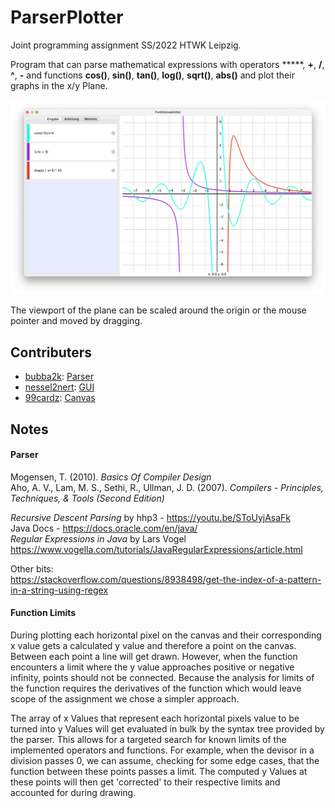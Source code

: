 # ParserPlotter

Joint programming assignment SS/2022 HTWK Leipzig.

Program that can parse mathematical expressions with operators *****, **+**, **/**, **^**, **-** and functions **cos()**, **sin()**, **tan()**, **log()**, **sqrt()**, **abs()** and plot their graphs in the x/y Plane.

<img src="./docs/media/preview.png" height="50%">

The viewport of the plane can be scaled around the origin or the mouse pointer and moved by dragging.

## Contributers
- [bubba2k](https://github.com/bubba2k): [Parser](./src/parser/)
- [nessel2nert](https://github.com/nessel2nert): [GUI](./src/gui/)
- [99cardz](https://github.com/99cardz): [Canvas](./src/canvas/)

## Notes

#### Parser

Mogensen, T. (2010). _Basics Of Compiler Design_ <br>
Aho, A. V., Lam, M. S., Sethi, R., Ullman, J. D. (2007). _Compilers - Principles, Techniques, & Tools (Second Edition)_

_Recursive Descent Parsing_ by hhp3 - https://youtu.be/SToUyjAsaFk <br>
Java Docs - https://docs.oracle.com/en/java/ <br>
_Regular Expressions in Java_ by Lars Vogel https://www.vogella.com/tutorials/JavaRegularExpressions/article.html <br>

Other bits: <br>
https://stackoverflow.com/questions/8938498/get-the-index-of-a-pattern-in-a-string-using-regex <br>

#### Function Limits

During plotting each horizontal pixel on the canvas and their corresponding x value gets a calculated y value and therefore a point on the canvas. Between each point a line will get drawn. However, when the function encounters a limit where the y value approaches positive or negative infinity, points should not be connected. Because the analysis for limits of the function requires the derivatives of the function which would leave scope of the assignment we chose a simpler approach. 

The array of x Values that represent each horizontal pixels value to be turned into y Values will get evaluated in bulk by the syntax tree provided by the parser. This allows for a targeted search for known limits of the implemented operators and functions. For example, when the devisor in a division passes 0, we can assume, checking for some edge cases, that the function between these points passes a limit. The computed y Values at these points will then get 'corrected' to their respective limits and accounted for during drawing.